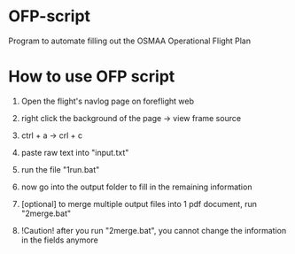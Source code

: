 # OFP-script
Program to automate filling out the OSMAA Operational Flight Plan



# How to use OFP script
1. Open the flight's navlog page on foreflight web
2. right click the background of the page -> view frame source
3. ctrl + a -> crl + c
4. paste raw text into "input.txt"
5. run the file "1run.bat"
6. now go into the output folder to fill in the remaining information

7. [optional] to merge multiple output files into 1 pdf document, run "2merge.bat"
8. !Caution! after you run "2merge.bat", you cannot change the information in the fields anymore
